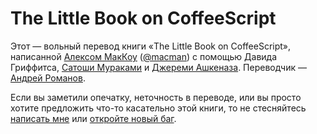 The Little Book on CoffeeScript
===============================

Этот — вольный перевод книги «The Little Book on CoffeeScript», написанной [Алексом МакКоу][1] ([@macman][2]) с помощью Давида Гриффитса, [Сатоши Мураками][3] и [Джереми Ашкеназа][4]. Переводчик — [Андрей Романов][5].

Если вы заметили опечатку, неточность в переводе, или вы просто хотите предложить что-то касательно этой книги, то не стесняйтесь [написать мне][6] или [откройте новый баг][7].

[1]: http://alexmaccaw.co.uk
[2]: http://twitter.com/maccman
[3]: https://github.com/satyr
[4]: https://github.com/jashkenas
[5]: http://andrew-r.ru
[6]: mailto:scorpion21.97@gmail.com
[7]: https://github.com/andrew--r/the-little-book-on-coffeescript/issues/new
